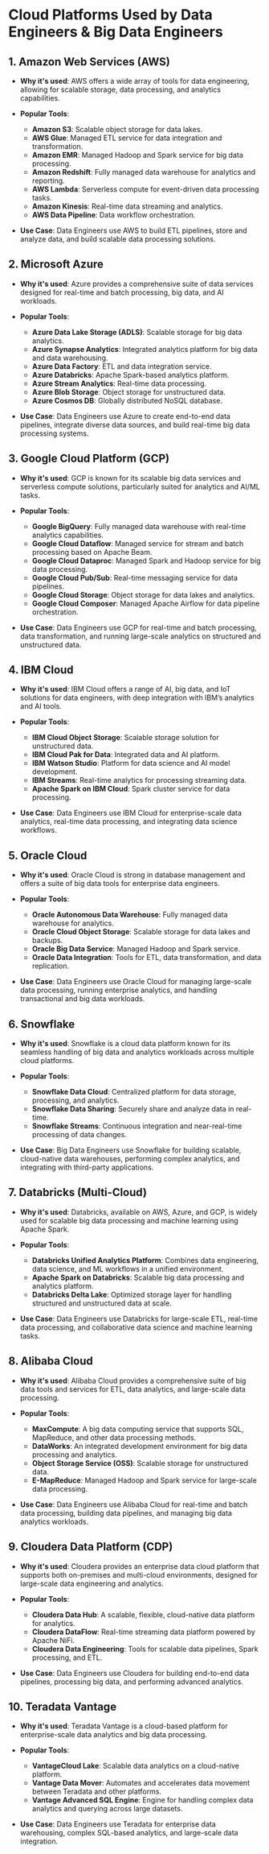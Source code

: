 # Cloud Platforms Used by Data Engineers & Big Data Engineers

## 1. **Amazon Web Services (AWS)**
- **Why it's used**: AWS offers a wide array of tools for data engineering, allowing for scalable storage, data processing, and analytics capabilities.
- **Popular Tools**:
  - **Amazon S3**: Scalable object storage for data lakes.
  - **AWS Glue**: Managed ETL service for data integration and transformation.
  - **Amazon EMR**: Managed Hadoop and Spark service for big data processing.
  - **Amazon Redshift**: Fully managed data warehouse for analytics and reporting.
  - **AWS Lambda**: Serverless compute for event-driven data processing tasks.
  - **Amazon Kinesis**: Real-time data streaming and analytics.
  - **AWS Data Pipeline**: Data workflow orchestration.
  
- **Use Case**: Data Engineers use AWS to build ETL pipelines, store and analyze data, and build scalable data processing solutions.

## 2. **Microsoft Azure**
- **Why it's used**: Azure provides a comprehensive suite of data services designed for real-time and batch processing, big data, and AI workloads.
- **Popular Tools**:
  - **Azure Data Lake Storage (ADLS)**: Scalable storage for big data analytics.
  - **Azure Synapse Analytics**: Integrated analytics platform for big data and data warehousing.
  - **Azure Data Factory**: ETL and data integration service.
  - **Azure Databricks**: Apache Spark-based analytics platform.
  - **Azure Stream Analytics**: Real-time data processing.
  - **Azure Blob Storage**: Object storage for unstructured data.
  - **Azure Cosmos DB**: Globally distributed NoSQL database.

- **Use Case**: Data Engineers use Azure to create end-to-end data pipelines, integrate diverse data sources, and build real-time big data processing systems.

## 3. **Google Cloud Platform (GCP)**
- **Why it's used**: GCP is known for its scalable big data services and serverless compute solutions, particularly suited for analytics and AI/ML tasks.
- **Popular Tools**:
  - **Google BigQuery**: Fully managed data warehouse with real-time analytics capabilities.
  - **Google Cloud Dataflow**: Managed service for stream and batch processing based on Apache Beam.
  - **Google Cloud Dataproc**: Managed Spark and Hadoop service for big data processing.
  - **Google Cloud Pub/Sub**: Real-time messaging service for data pipelines.
  - **Google Cloud Storage**: Object storage for data lakes and analytics.
  - **Google Cloud Composer**: Managed Apache Airflow for data pipeline orchestration.

- **Use Case**: Data Engineers use GCP for real-time and batch processing, data transformation, and running large-scale analytics on structured and unstructured data.

## 4. **IBM Cloud**
- **Why it's used**: IBM Cloud offers a range of AI, big data, and IoT solutions for data engineers, with deep integration with IBM’s analytics and AI tools.
- **Popular Tools**:
  - **IBM Cloud Object Storage**: Scalable storage solution for unstructured data.
  - **IBM Cloud Pak for Data**: Integrated data and AI platform.
  - **IBM Watson Studio**: Platform for data science and AI model development.
  - **IBM Streams**: Real-time analytics for processing streaming data.
  - **Apache Spark on IBM Cloud**: Spark cluster service for data processing.

- **Use Case**: Data Engineers use IBM Cloud for enterprise-scale data analytics, real-time data processing, and integrating data science workflows.

## 5. **Oracle Cloud**
- **Why it's used**: Oracle Cloud is strong in database management and offers a suite of big data tools for enterprise data engineers.
- **Popular Tools**:
  - **Oracle Autonomous Data Warehouse**: Fully managed data warehouse for analytics.
  - **Oracle Cloud Object Storage**: Scalable storage for data lakes and backups.
  - **Oracle Big Data Service**: Managed Hadoop and Spark service.
  - **Oracle Data Integration**: Tools for ETL, data transformation, and data replication.

- **Use Case**: Data Engineers use Oracle Cloud for managing large-scale data processing, running enterprise analytics, and handling transactional and big data workloads.

## 6. **Snowflake**
- **Why it's used**: Snowflake is a cloud data platform known for its seamless handling of big data and analytics workloads across multiple cloud platforms.
- **Popular Tools**:
  - **Snowflake Data Cloud**: Centralized platform for data storage, processing, and analytics.
  - **Snowflake Data Sharing**: Securely share and analyze data in real-time.
  - **Snowflake Streams**: Continuous integration and near-real-time processing of data changes.
  
- **Use Case**: Big Data Engineers use Snowflake for building scalable, cloud-native data warehouses, performing complex analytics, and integrating with third-party applications.

## 7. **Databricks (Multi-Cloud)**
- **Why it's used**: Databricks, available on AWS, Azure, and GCP, is widely used for scalable big data processing and machine learning using Apache Spark.
- **Popular Tools**:
  - **Databricks Unified Analytics Platform**: Combines data engineering, data science, and ML workflows in a unified environment.
  - **Apache Spark on Databricks**: Scalable big data processing and analytics platform.
  - **Databricks Delta Lake**: Optimized storage layer for handling structured and unstructured data at scale.

- **Use Case**: Data Engineers use Databricks for large-scale ETL, real-time data processing, and collaborative data science and machine learning tasks.

## 8. **Alibaba Cloud**
- **Why it's used**: Alibaba Cloud provides a comprehensive suite of big data tools and services for ETL, data analytics, and large-scale data processing.
- **Popular Tools**:
  - **MaxCompute**: A big data computing service that supports SQL, MapReduce, and other data processing methods.
  - **DataWorks**: An integrated development environment for big data processing and analytics.
  - **Object Storage Service (OSS)**: Scalable storage for unstructured data.
  - **E-MapReduce**: Managed Hadoop and Spark service for large-scale data processing.

- **Use Case**: Data Engineers use Alibaba Cloud for real-time and batch data processing, building data pipelines, and managing big data analytics workloads.

## 9. **Cloudera Data Platform (CDP)**
- **Why it's used**: Cloudera provides an enterprise data cloud platform that supports both on-premises and multi-cloud environments, designed for large-scale data engineering and analytics.
- **Popular Tools**:
  - **Cloudera Data Hub**: A scalable, flexible, cloud-native data platform for analytics.
  - **Cloudera DataFlow**: Real-time streaming data platform powered by Apache NiFi.
  - **Cloudera Data Engineering**: Tools for scalable data pipelines, Spark processing, and ETL.

- **Use Case**: Data Engineers use Cloudera for building end-to-end data pipelines, processing big data, and performing advanced analytics.

## 10. **Teradata Vantage**
- **Why it's used**: Teradata Vantage is a cloud-based platform for enterprise-scale data analytics and big data processing.
- **Popular Tools**:
  - **VantageCloud Lake**: Scalable data analytics on a cloud-native platform.
  - **Vantage Data Mover**: Automates and accelerates data movement between Teradata and other platforms.
  - **Vantage Advanced SQL Engine**: Engine for handling complex data analytics and querying across large datasets.

- **Use Case**: Data Engineers use Teradata for enterprise data warehousing, complex SQL-based analytics, and large-scale data integration.


